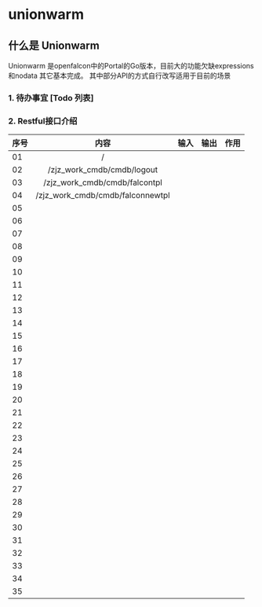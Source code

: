 # unionwarm
## 什么是 Unionwarm

Unionwarm 是openfalcon中的Portal的Go版本，目前大的功能欠缺expressions和nodata 其它基本完成。
其中部分API的方式自行改写适用于目前的场景

### 1. 待办事宜 [Todo 列表]
### 2. Restful接口介绍

|序号 | 内容                                    | 输入   |  输出  | 作用 |
|--------|:--------:|--------:|--------:|--------:|
|01  | /                                       | |       |
|02  | /zjz_work_cmdb/cmdb/logout              |     |      |
|03  | /zjz_work_cmdb/cmdb/falcontpl           |        |    |
|04  | /zjz_work_cmdb/cmdb/falconnewtpl        |        |    |
|05  |         |        |    | |
|06  |         |        |    | |
|07  |         |        |    | |
|08  |         |        |    | |
|09  |         |        |    | |
|10  |         |        |    | |
|11  |         |        |    | |
|12  |         |        |    | |
|13  |         |        |    | |
|14  |         |        |    | |
|15  |         |        |    | |
|16  |         |        |    | |
|17  |         |        |    | |
|18  |         |        |    | |
|19  |         |        |    | |
|20  |         |        |    | |
|21  |         |        |    | |
|22  |         |        |    | |
|23  |         |        |    | |
|24  |         |        |    | |
|25  |         |        |    | |
|26  |         |        |    | |
|27  |         |        |    | |
|28  |         |        |    | |
|29  |         |        |    | |
|30  |         |        |    | |
|31  |         |        |    | |
|32  |         |        |    | |
|33  |         |        |    | |
|34  |         |        |    | |
|35  |         |        |    | |
